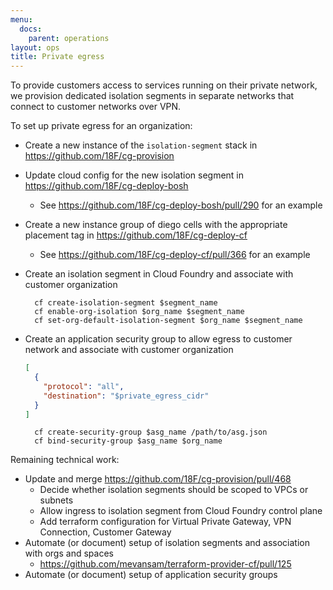 ```yaml
---
menu:
  docs:
    parent: operations
layout: ops
title: Private egress
---
```


To provide customers access to services running on their private network, we provision dedicated isolation segments in separate networks that connect to customer networks over VPN.

To set up private egress for an organization:
* Create a new instance of the `isolation-segment` stack in https://github.com/18F/cg-provision
* Update cloud config for the new isolation segment in https://github.com/18F/cg-deploy-bosh
    * See https://github.com/18F/cg-deploy-bosh/pull/290 for an example
* Create a new instance group of diego cells with the appropriate placement tag in https://github.com/18F/cg-deploy-cf
    * See https://github.com/18F/cg-deploy-cf/pull/366 for an example
* Create an isolation segment in Cloud Foundry and associate with customer organization

        cf create-isolation-segment $segment_name
        cf enable-org-isolation $org_name $segment_name
        cf set-org-default-isolation-segment $org_name $segment_name

* Create an application security group to allow egress to customer network and associate with customer organization

    ```json
    [
      {
        "protocol": "all",
        "destination": "$private_egress_cidr"
      }
    ]
    ```

        cf create-security-group $asg_name /path/to/asg.json
        cf bind-security-group $asg_name $org_name

Remaining technical work:
* Update and merge https://github.com/18F/cg-provision/pull/468
    * Decide whether isolation segments should be scoped to VPCs or subnets
    * Allow ingress to isolation segment from Cloud Foundry control plane
    * Add terraform configuration for Virtual Private Gateway, VPN Connection, Customer Gateway
* Automate (or document) setup of isolation segments and association with orgs and spaces
    * https://github.com/mevansam/terraform-provider-cf/pull/125
* Automate (or document) setup of application security groups
